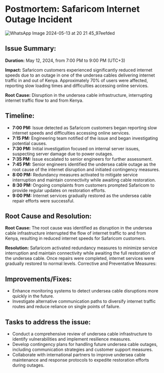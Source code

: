 # Postmortem: Safaricom Internet Outage Incident

![WhatsApp Image 2024-05-13 at 20 21 45_97eefded](https://github.com/Estherkiguru/alx-system_engineering-devops/assets/138945105/3df648d2-e023-4798-bbd0-54986fc85bd0)

## Issue Summary:

**Duration:** May 12, 2024, from 7:00 PM to 9:00 PM (UTC+3)

**Impact:** Safaricom customers experienced significantly reduced internet speeds due to an outage in one of the undersea cables delivering internet traffic in and out of Kenya. Approximately 70% of users were affected, reporting slow loading times and difficulties accessing online services.

**Root Cause:** Disruption in the undersea cable infrastructure, interrupting internet traffic flow to and from Kenya.

## Timeline:

- **7:00 PM:** Issue detected as Safaricom customers began reporting slow internet speeds and difficulties accessing online services.
- **7:15 PM:** Engineering team notified of the issue and began investigating potential causes.
- **7:30 PM:** Initial investigation focused on internal server issues, suspecting server damage due to power outages.
- **7:35 PM:** Issue escalated to senior engineers for further assessment.
- **7:45 PM:** Senior engineers identified the undersea cable outage as the root cause of the internet disruption and initiated contingency measures.
- **8:00 PM:** Redundancy measures activated to mitigate service interruption and maintain connectivity while awaiting cable restoration.
- **8:30 PM:** Ongoing complaints from customers prompted Safaricom to provide regular updates on restoration efforts.
- **9:00 PM:** Internet services gradually restored as the undersea cable repair efforts were successful.

## Root Cause and Resolution:

**Root Cause:** The root cause was identified as disruption in the undersea cable infrastructure interrupted the flow of internet traffic to and from Kenya, resulting in reduced internet speeds for Safaricom customers.

**Resolution:** Safaricom activated redundancy measures to minimize service interruption and maintain connectivity while awaiting the full restoration of the undersea cable. Once repairs were completed, internet services were gradually restored to normal levels.
Corrective and Preventative Measures:

## Improvements/Fixes:

- Enhance monitoring systems to detect undersea cable disruptions more quickly in the future.
- Investigate alternative communication paths to diversify internet traffic routes and reduce reliance on single points of failure.

 ## Tasks  to address the issue:
 
 - Conduct a comprehensive review of undersea cable infrastructure to identify vulnerabilities and implement resilience measures.
 - Develop contingency plans for handling future undersea cable outages, including communication strategies and customer support measures.
 - Collaborate with international partners to improve undersea cable maintenance and response protocols to expedite restoration efforts during outages.

